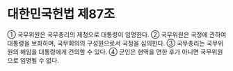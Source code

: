 # 대한민국헌법 제87조

① 국무위원은 국무총리의 제청으로 대통령이 임명한다.
② 국무위원은 국정에 관하여 대통령을 보좌하며, 국무회의의 구성원으로서 국정을 심의한다.
③ 국무총리는 국무위원의 해임을 대통령에게 건의할 수 있다.
④ 군인은 현역을 면한 후가 아니면 국무위원으로 임명될 수 없다.
